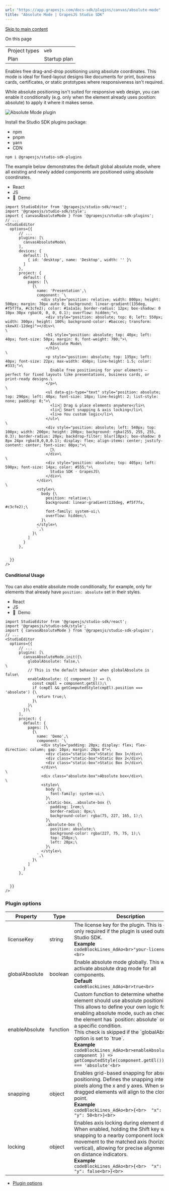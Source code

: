 ```yaml
---
url: "https://app.grapesjs.com/docs-sdk/plugins/canvas/absolute-mode"
title: "Absolute Mode | GrapesJS Studio SDK"
---
```


[Skip to main content](https://app.grapesjs.com/docs-sdk/plugins/canvas/absolute-mode#__docusaurus_skipToContent_fallback)

On this page

|     |     |
| --- | --- |
| Project types | `web` |
| Plan | Startup plan |

Enables free drag-and-drop positioning using absolute coordinates. This mode is ideal for fixed-layout designs like documents for print, business cards, certificates, or static prototypes where responsiveness isn't required.

While absolute positioning isn't suited for responsive web design, you can enable it conditionally (e.g. only when the element already uses position: absolute) to apply it where it makes sense.

![Absolute Mode plugin](https://app.grapesjs.com/docs-sdk/assets/images/absolute-mode-plugin-b201805b6abcb4f8b3e46795187668cc.webp)

Install the Studio SDK plugins package:

- npm
- pnpm
- yarn
- CDN

```codeBlockLines_AdAo
npm i @grapesjs/studio-sdk-plugins

```

The example below demonstrates the default global absolute mode, where all existing and newly added components are positioned using absolute coordinates.

- React
- JS
- 🍇  Demo

```codeBlockLines_AdAo
import StudioEditor from '@grapesjs/studio-sdk/react';
import '@grapesjs/studio-sdk/style';
import { canvasAbsoluteMode } from '@grapesjs/studio-sdk-plugins';
// ...
<StudioEditor
  options={{
      // ...
      plugins: [\
        canvasAbsoluteMode\
      ],
      devices: {
        default: [\
          { id: 'desktop', name: 'Desktop', width: '' }\
        ]
      },
      project: {
        default: {
          pages: [\
            {\
              name: 'Presentation',\
              component: `\
                <div style="position: relative; width: 800px; height: 500px; margin: 70px auto 0; background: linear-gradient(135deg, #f5f7fa, #c3cfe2); color: #1a1a1a; border-radius: 12px; box-shadow: 0 10px 30px rgba(0, 0, 0, 0.1); overflow: hidden;">\
                  <div style="position: absolute; top: 0; left: 550px; width: 300px; height: 100%; background-color: #baccec; transform: skewX(-12deg)"></div>\
\
                  <h1 style="position: absolute; top: 40px; left: 40px; font-size: 50px; margin: 0; font-weight: 700;">\
                    Absolute Mode\
                  </h1>\
\
                  <p style="position: absolute; top: 135px; left: 40px; font-size: 22px; max-width: 450px; line-height: 1.5; color: #333;">\
                    Enable free positioning for your elements — perfect for fixed layouts like presentations, business cards, or print-ready designs.\
                  </p>\
\
                  <ul data-gjs-type="text" style="position: absolute; top: 290px; left: 40px; font-size: 18px; line-height: 2; list-style: none; padding: 0;">\
                    <li>🎯 Drag & place elements anywhere</li>\
                    <li>🧲 Smart snapping & axis locking</li>\
                    <li>⚙️ You custom logic</li>\
                  </ul>\
\
                  <div style="position: absolute; left: 540px; top: 100px; width: 200px; height: 200px; background: rgba(255, 255, 255, 0.3); border-radius: 20px; backdrop-filter: blur(10px); box-shadow: 0 8px 24px rgba(0,0,0,0.1); display: flex; align-items: center; justify-content: center; font-size: 80px;">\
                    📐\
                  </div>\
\
                  <div style="position: absolute; top: 405px; left: 590px; font-size: 14px; color: #555;">\
                    Studio SDK · GrapesJS\
                  </div>\
              </div>\
\
              <style>\
                body {\
                  position: relative;\
                  background: linear-gradient(135deg, #f5f7fa, #c3cfe2);\
                  font-family: system-ui;\
                  overflow: hidden;\
                }\
              </style>\
              `,\
            }\
          ]
        }
      },


  }}
/>

```

#### Conditional Usage [​](https://app.grapesjs.com/docs-sdk/plugins/canvas/absolute-mode\#conditional-usage "Direct link to Conditional Usage")

You can also enable absolute mode conditionally, for example, only for elements that already have `position: absolute` set in their styles.

- React
- JS
- 🍇  Demo

```codeBlockLines_AdAo
import StudioEditor from '@grapesjs/studio-sdk/react';
import '@grapesjs/studio-sdk/style';
import { canvasAbsoluteMode } from '@grapesjs/studio-sdk-plugins';
// ...
<StudioEditor
  options={{
      // ...
      plugins: [\
        canvasAbsoluteMode.init({\
          globalAbsolute: false,\
\
          // This is the default behavior when globalAbsolute is false\
          enableAbsolute: ({ component }) => {\
            const cmpEl = component.getEl();\
            if (cmpEl && getComputedStyle(cmpEl).position === 'absolute') {\
              return true;\
            }\
          }\
        })\
      ],
      project: {
        default: {
          pages: [\
            {\
              name: 'Demo',\
              component: `\
                <div style="padding: 20px; display: flex; flex-direction: column; gap: 10px; margin: 20px 0">\
                  <div class="static-box">Static Box 1</div>\
                  <div class="static-box">Static Box 2</div>\
                  <div class="static-box">Static Box 3</div>\
                </div>\
\
                <div class="absolute-box">Absolute box</div>\
\
                <style>\
                  body {\
                    font-family: system-ui;\
                  }\
                  .static-box, .absolute-box {\
                    padding: 1rem;\
                    border-radius: 8px;\
                    background-color: rgba(75, 227, 165, 1);\
                  }\
                  .absolute-box {\
                    position: absolute;\
                    background-color: rgba(227, 75, 75, 1);\
                    top: 250px;\
                    left: 20px;\
                  }\
                </style>\
              `,\
            }\
          ]
        }
      },


  }}
/>

```

### Plugin options [​](https://app.grapesjs.com/docs-sdk/plugins/canvas/absolute-mode\#plugin-options "Direct link to Plugin options")

| Property | Type | Description |
| --- | --- | --- |
| licenseKey | string | The license key for the plugin. This is optional, only required if the plugin is used outside of Studio SDK.<br>**Example**<br>```codeBlockLines_AdAo<br>"your-license-key"<br>``` |
| globalAbsolute | boolean | Enable absolute mode globally. This will activate absolute drag mode for all components.<br>**Default** <br>```codeBlockLines_AdAo<br>true<br>``` |
| enableAbsolute | function | Custom function to determine whether an element should use absolute positioning mode. This allows to define your own logic for enabling absolute mode, such as checking if the element has \`position: absolute\` or matches a specific condition.<br>This check is skipped if the \`globalAbsolute\` option is set to \`true\`.<br>**Example** <br>```codeBlockLines_AdAo<br>enableAbsolute: ({ component }) => getComputedStyle(component.getEl()).position === 'absolute'<br>``` |
| snapping | object | Enables grid-based snapping for absolute positioning. Defines the snapping intervals in pixels along the x and y axes. When set, dragged elements will align to the closest grid point.<br>**Example**<br>```codeBlockLines_AdAo<br>{<br>  "x": 100,<br>  "y": 50<br>}<br>``` |
| locking | object | Enables axis locking during element dragging. When enabled, holding the Shift key while snapping to a nearby component locks movement to the matched axis (horizontal or vertical), allowing for precise alignment based on distance indicators.<br>**Example**<br>```codeBlockLines_AdAo<br>{<br>  "x": true,<br>  "y": false<br>}<br>``` |

- [Plugin options](https://app.grapesjs.com/docs-sdk/plugins/canvas/absolute-mode#plugin-options)
